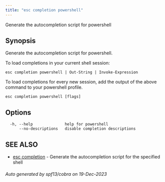 ```yaml
---
title: "esc completion powershell"
---
```




Generate the autocompletion script for powershell

## Synopsis

Generate the autocompletion script for powershell.

To load completions in your current shell session:

	esc completion powershell | Out-String | Invoke-Expression

To load completions for every new session, add the output of the above command
to your powershell profile.


```
esc completion powershell [flags]
```

## Options

```
  -h, --help              help for powershell
      --no-descriptions   disable completion descriptions
```

## SEE ALSO

* [esc completion](/docs/esc-cli/commands/esc_completion/)	 - Generate the autocompletion script for the specified shell

###### Auto generated by spf13/cobra on 19-Dec-2023
